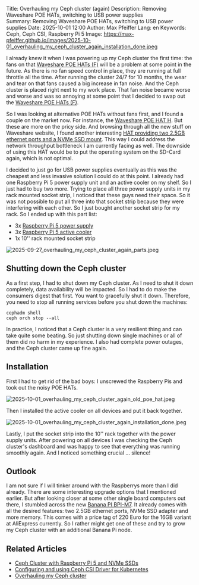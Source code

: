 Title: Overhauling my Ceph cluster (again)
Description: Removing Waveshare POE HATs, switching to USB power supplies    
Summary: Removing Waveshare POE HATs, switching to USB power supplies
Date: 2025-10-01 12:00
Author: Max Pfeiffer
Lang: en
Keywords: Ceph, Ceph CSI, Raspberry Pi 5
Image: https://max-pfeiffer.github.io/images/2025-10-01_overhauling_my_ceph_cluster_again_installation_done.jpeg

I already knew it when I was powering up my Ceph cluster the first time: the fans on that 
[Waveshare POE HATs (F)](https://www.waveshare.com/poe-hat-f.htm) will be a problem at some point in the future.
As there is no fan speed control in place, they are running at full throttle all the time. After running the cluster
24/7 for 10 months, the wear and tear on that fans caused a big increase in fan noise. And the Ceph cluster is placed
right next to my work place. That fan noise became worse and worse and was so annoying at some point that I decided to 
swap out the [Waveshare POE HATs (F)](https://www.waveshare.com/poe-hat-f.htm).

So I was looking at alternative POE HATs without fans first, and I found a couple on the market now. For instance, the
[Waveshare POE HAT H](https://www.waveshare.com/product/raspberry-pi/hats/interface-power/poe-hat-h.htm). But these 
are more on the pricy side. And browsing through all the new stuff on Waveshare website, I found another interesting
[HAT providing two 2.5GB ethernet ports and a NVMe SSD mount](https://www.waveshare.com/product/raspberry-pi/hats/interface-power/pcie-to-m.2-usb-eth-hat-plus.htm).
This way I could address the network throughput bottleneck I am currently facing as well. The downside of using this 
HAT would be to put the operating system on the SD-Card again, which is not optimal.

I decided to just go for USB power supplies eventually as this was the cheapest and less invasive solution I could do
at this point. I already had one Raspberry Pi 5 power supply unit and an active cooler on my shelf. So I just 
had to buy two more. Trying to place all three power supply units in my rack mounted socket strip, I noticed that these
guys need their space. So it was not possible to put all three into that socket strip because they were interfering
with each other. So I just bought another socket strip for my rack. So I ended up with this part list:

* 3x [Raspberry Pi 5 power supply](https://www.raspberrypi.com/products/27w-power-supply/)
* 3x [Raspberry Pi 5 active cooler](https://www.raspberrypi.com/products/active-cooler/)
* 1x 10'' rack mounted socket strip

![2025-09-27_overhauling_my_ceph_cluster_again_parts.jpeg]({static}/images/2025-09-27_overhauling_my_ceph_cluster_again_parts.jpeg)

## Shutting down the Ceph cluster
As a first step, I had to shut down my Ceph cluster. As I need to shut it down completely, data availability will be 
impacted. So I had to do make the consumers digest that first. You want to gracefully shut it down. Therefore, you need
to stop all running services before you shut down the machines:
```shell
cephadm shell
ceph orch stop --all
```
In practice, I noticed that a Ceph cluster is a very resilient thing and can take quite some beating. So just shutting
down single machines or all of them did no harm in my experience. I also had complete power outages, and the Ceph
cluster came up fine again.


## Installation
First I had to get rid of the bad boys: I unscrewed the Raspberry Pis and took out the noisy POE HATs.

![2025-10-01_overhauling_my_ceph_cluster_again_old_poe_hat.jpeg]({static}/images/2025-10-01_overhauling_my_ceph_cluster_again_old_poe_hat.jpeg)

Then I installed the active cooler on all devices and put it back together. 

![2025-10-01_overhauling_my_ceph_cluster_again_installation_done.jpeg]({static}/images/2025-10-01_overhauling_my_ceph_cluster_again_installation_done.jpeg)

Lastly, I put the socket strip into the 10'' rack together with the power supply units. After powering on all devices
I was checking the Ceph cluster's dashboard and was happy to see that everything was running smoothly again.
And I noticed something crucial ... silence!

## Outlook
I am not sure if I will tinker around with the Raspberrys more than I did already. There are some interesting upgrade
options that I mentioned earlier. But after looking closer at some other single board computers out there, I stumbled 
across the new [Banana PI BPI-M7](https://www.banana-pi.org/en/banana-pi-sbcs/169.html). It already comes with all 
the desired features: two 2.5GB ethernet ports, NVMe SSD adapter and more memory.
This comes with a price tag of 220 Euro for the 16GB variant at AliExpress currently. So I rather might get one of these
and try to grow my Ceph cluster with an additional Banana Pi node.

## Related Articles

* [Ceph Cluster with Raspberry Pi 5 and NVMe SSDs]({filename}/2024-12-26_ceph_cluster_with_raspberry_pi_5.md) 
* [Configuring and using Ceph CSI Driver for Kubernetes]({filename}/2025-03-16_ceph_csi_driver.md)
* [Overhauling my Ceph cluster]({filename}/2025-05-10_overhauling_my_ceph_cluster.md)
